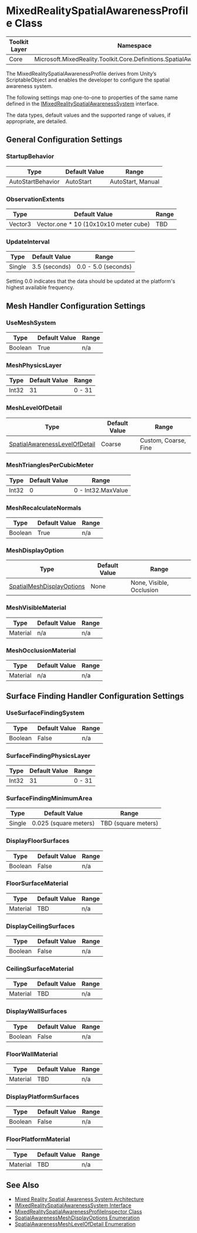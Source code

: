 # MixedRealitySpatialAwarenessProfile Class

| Toolkit Layer | Namespace |
| --- | --- |
| Core | Microsoft.MixedReality.Toolkit.Core.Definitions.SpatialAwarenessSystem |

The MixedRealitySpatialAwarenessProfile derives from Unity’s ScriptableObject and enables the developer to configure the spatial awareness system.

The following settings map one-to-one to properties of the same name defined in the [IMixedRealitySpatialAwarenessSystem](../IMixedRealitySpatialAwarenessSystem.md) interface.

The data types, default values and the supported range of values, if appropriate, are detailed.

## General Configuration Settings

### StartupBehavior

| Type | Default Value | Range |
| --- | --- | --- |
| AutoStartBehavior | AutoStart | AutoStart, Manual |

### ObservationExtents

| Type | Default Value | Range |
| --- | --- | --- |
| Vector3 | Vector.one * 10 (10x10x10 meter cube) | TBD |

### UpdateInterval

| Type | Default Value | Range |
| --- | --- | --- |
| Single | 3.5 (seconds) | 0.0 - 5.0 (seconds) |

Setting 0.0 indicates that the data should be updated at the platform's highest available frequency.

## Mesh Handler Configuration Settings

### UseMeshSystem

| Type | Default Value | Range |
| --- | --- | --- |
| Boolean | True | n/a |

### MeshPhysicsLayer

| Type | Default Value | Range |
| --- | --- | --- |
| Int32 | 31 | 0 - 31 |

### MeshLevelOfDetail

| Type | Default Value | Range |
| --- | --- | --- |
| [SpatialAwarenessLevelOfDetail](./SpatialAwarenessLevelOfDetail.md) | Coarse | Custom, Coarse, Fine |

### MeshTrianglesPerCubicMeter

| Type | Default Value | Range |
| --- | --- | --- |
| Int32 | 0 | 0 - Int32.MaxValue |

### MeshRecalculateNormals

| Type | Default Value | Range |
| --- | --- | --- |
| Boolean | True | n/a |

### MeshDisplayOption

| Type | Default Value | Range |
| --- | --- | --- |
| [SpatialMeshDisplayOptions](./SpatialMeshDisplayOptions.md) | None | None, Visible, Occlusion |

### MeshVisibleMaterial

| Type | Default Value | Range |
| --- | --- | --- |
| Material | n/a | n/a |

### MeshOcclusionMaterial

| Type | Default Value | Range |
| --- | --- | --- |
| Material | n/a | n/a |

## Surface Finding Handler Configuration Settings

### UseSurfaceFindingSystem

| Type | Default Value | Range |
| --- | --- | --- |
| Boolean | False | n/a |

### SurfaceFindingPhysicsLayer

| Type | Default Value | Range |
| --- | --- | --- |
| Int32 | 31 | 0 - 31 |

### SurfaceFindingMinimumArea

| Type | Default Value | Range |
| --- | --- | --- |
| Single | 0.025 (square meters) | TBD (square meters) |

### DisplayFloorSurfaces

| Type | Default Value | Range |
| --- | --- | --- |
| Boolean | False | n/a |

### FloorSurfaceMaterial

| Type | Default Value | Range |
| --- | --- | --- |
| Material | TBD | n/a |

### DisplayCeilingSurfaces

| Type | Default Value | Range |
| --- | --- | --- |
| Boolean | False | n/a |

### CeilingSurfaceMaterial

| Type | Default Value | Range |
| --- | --- | --- |
| Material | TBD | n/a |

### DisplayWallSurfaces

| Type | Default Value | Range |
| --- | --- | --- |
| Boolean | False | n/a |

### FloorWallMaterial

| Type | Default Value | Range |
| --- | --- | --- |
| Material | TBD | n/a |

### DisplayPlatformSurfaces

| Type | Default Value | Range |
| --- | --- | --- |
| Boolean | False | n/a |

### FloorPlatformMaterial

| Type | Default Value | Range |
| --- | --- | --- |
| Material | TBD | n/a |

## See Also

- [Mixed Reality Spatial Awareness System Architecture](./SpatialAwarenessSystemArchitecture.md)
- [IMixedRealitySpatialAwarenessSystem Interface](./IMixedRealitySpatialAwarenessSystem.md)
- [MixedRealitySpatialAwarenessProfileInspector Class](./MixedRealitySpatialAwarenessProfileInspector.md)
- [SpatialAwarenessMeshDisplayOptions Enumeration](./SpatialAwarenessMeshDisplayOptions.md)
- [SpatialAwarenessMeshLevelOfDetail Enumeration](./SpatialAwarenessMeshLevelOfDetail.md)
